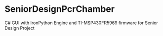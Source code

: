 # SeniorDesignPcrChamber
C# GUI with IronPython Engine and TI-MSP430FR5969 firmware for Senior Design Project
